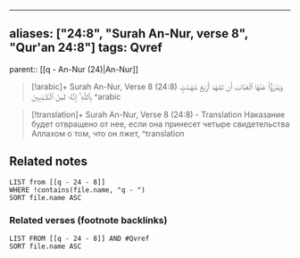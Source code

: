 
---
aliases: ["24:8", "Surah An-Nur, verse 8", "Qur'an 24:8"]
tags: Qvref
---

parent:: [[q - An-Nur (24)|An-Nur]]

> [!arabic]+ Surah An-Nur, Verse 8 (24:8)
> <span class="quran-arabic">وَيَدْرَؤُا۟ عَنْهَا ٱلْعَذَابَ أَن تَشْهَدَ أَرْبَعَ شَهَـٰدَٰتٍۭ بِٱللَّهِ ۙ إِنَّهُۥ لَمِنَ ٱلْكَـٰذِبِينَ</span>
^arabic

> [!translation]+ Surah An-Nur, Verse 8 (24:8) - Translation
> Наказание будет отвращено от нее, если она принесет четыре свидетельства Аллахом о том, что он лжет,
^translation



## Related notes
```dataview
LIST from [[q - 24 - 8]]
WHERE !contains(file.name, "q - ")
SORT file.name ASC
```

### Related verses (footnote backlinks)
```dataview
LIST FROM [[q - 24 - 8]] AND #Qvref
SORT file.name ASC
```

